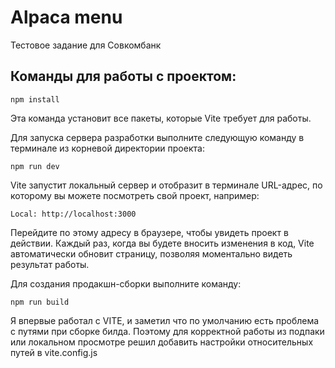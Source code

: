 # Alpaca menu

 Тестовое задание для Совкомбанк


 ## Команды для работы с проектом:

    npm install

Эта команда установит все пакеты, которые Vite требует для работы.

Для запуска сервера разработки выполните следующую команду в терминале из корневой директории проекта:

    npm run dev

Vite запустит локальный сервер и отобразит в терминале URL-адрес, по которому вы можете посмотреть свой проект, например:

    Local: http://localhost:3000

Перейдите по этому адресу в браузере, чтобы увидеть проект в действии. Каждый раз, когда вы будете вносить изменения в код, Vite автоматически обновит страницу, позволяя моментально видеть результат работы.

Для создания продакшн-сборки выполните команду:

    npm run build

Я впервые работал с VITE, и заметил что по умолчанию есть проблема с путями при сборке билда. Поэтому для корректной работы из подпаки или локальном просмотре решил добавить настройки относительных путей в vite.config.js
